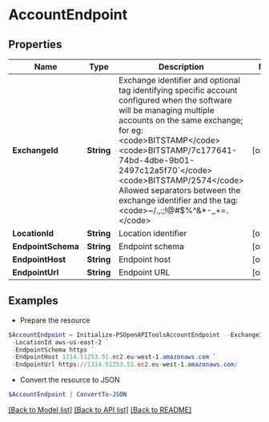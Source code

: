 # AccountEndpoint
## Properties

Name | Type | Description | Notes
------------ | ------------- | ------------- | -------------
**ExchangeId** | **String** | Exchange identifier and optional tag identifying specific account configured when the software will be managing multiple accounts on the same exchange; for eg:  &lt;code&gt;BITSTAMP&lt;/code&gt; &lt;code&gt;BITSTAMP/7c177641-74bd-4dbe-9b01-2497c12a5f70&#x60;&lt;/code&gt; &lt;code&gt;BITSTAMP/2574&lt;/code&gt; Allowed separators between the exchange identifier and the tag: &lt;code&gt;~/.,:;\!@#$%^&amp;*-_+&#x3D;.&lt;/code&gt;  | [optional] 
**LocationId** | **String** | Location identifier | [optional] 
**EndpointSchema** | **String** | Endpoint schema | [optional] 
**EndpointHost** | **String** | Endpoint host | [optional] 
**EndpointUrl** | **String** | Endpoint URL | [optional] 

## Examples

- Prepare the resource
```powershell
$AccountEndpoint = Initialize-PSOpenAPIToolsAccountEndpoint  -ExchangeId KRAKEN `
 -LocationId aws-us-east-2 `
 -EndpointSchema https `
 -EndpointHost 1314.51253.51.ec2.eu-west-1.amazonaws.com `
 -EndpointUrl https://1314.51253.51.ec2.eu-west-1.amazonaws.com/
```

- Convert the resource to JSON
```powershell
$AccountEndpoint | ConvertTo-JSON
```

[[Back to Model list]](../README.md#documentation-for-models) [[Back to API list]](../README.md#documentation-for-api-endpoints) [[Back to README]](../README.md)


